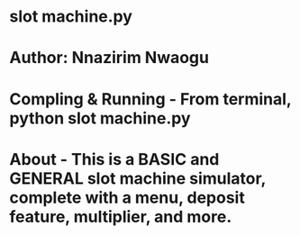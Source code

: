 ﻿# slot machine.py 
# Author: Nnazirim Nwaogu
# Compling & Running - From terminal, python slot machine.py
# About - This is a BASIC and GENERAL slot machine simulator, complete with a menu, deposit feature, multiplier, and more.
